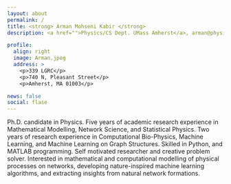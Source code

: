 ```yaml
---
layout: about
permalink: /
title: <strong> Arman Mohseni Kabir </strong>
description: <a href="">Physics/CS Dept. UMass Amherst</a>, arman@physics.umass.edu

profile:
  align: right
  image: Arman.jpeg
  address: >
    <p>339 LGRC</p>
    <p>740 N, Pleasant Street</p>
    <p>Amherst, MA 01003</p>

news: false
social: flase
---
```


Ph.D. candidate in Physics. Five years of academic research experience in Mathematical Modelling, Network Science, and Statistical Physics. Two years of research experience in Computational Bio-Physics, Machine Learning, and Machine Learning on Graph Structures. Skilled in Python, and MATLAB programming. Self motivated researcher and creative problem solver. Interested in  mathematical and computational modelling of physical processes on networks, developing nature-inspired machine learning algorithms, and extracting insights from natural network formations.
